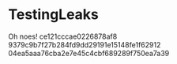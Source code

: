 # TestingLeaks
Oh noes!
ce121cccae0226878af8 9379c9b7f27b284fd9dd29191e15148fe1f62912
04ea5aaa76cba2e7e45c4cbf689289f750ea7a39
